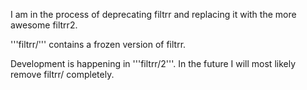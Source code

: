 I am in the process of deprecating filtrr and replacing it
with the more awesome filtrr2. 

'''filtrr/''' contains a frozen version of filtrr.

Development is happening in '''filtrr/2'''. In the future I 
will most likely remove filtrr/ completely.
